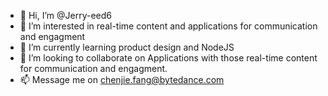 - 👋 Hi, I’m @Jerry-eed6
- 👀 I’m interested in real-time content and applications for communication and engagment
- 🌱 I’m currently learning product design and NodeJS
- 💞️ I’m looking to collaborate on Applications with those real-time content for communication and engagment.
- 📫 Message me on chenjie.fang@bytedance.com

<!---
Jerry-eed6/Jerry-eed6 is a ✨ special ✨ repository because its `README.md` (this file) appears on your GitHub profile.
You can click the Preview link to take a look at your changes.
--->
